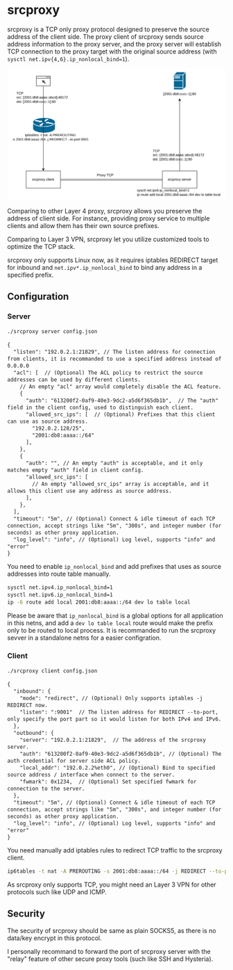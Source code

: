 srcproxy
=================

srcproxy is a TCP only proxy protocol designed to preserve the source address
of the client side. The proxy client of srcproxy sends source address
information to the proxy server, and the proxy server will establish TCP
connection to the proxy target with the original source address
(with `sysctl net.ipv{4,6}.ip_nonlocal_bind=1`). 

![](./docs/srcproxy.drawio.png)

Comparing to other Layer 4 proxy, srcproxy allows you preserve the address of
client side. For instance, providing proxy service to multiple clients and
allow them has their own source prefixes.

Comparing to Layer 3 VPN, srcproxy let you utilize customized tools to optimize
the TCP stack.

srcproxy only supports Linux now, as it requires iptables REDIRECT target for
inbound and `net.ipv*.ip_nonlocal_bind` to bind any address in a specified
prefix.


## Configuration

### Server

```bash
./srcproxy server config.json
```

```json5
{
  "listen": "192.0.2.1:21829", // The listen address for connection from clients, it is recommanded to use a specified address instead of 0.0.0.0
  "acl": [  // (Optional) The ACL policy to restrict the source addresses can be used by different clients.
    // An empty "acl" array would completely disable the ACL feature.
    {
      "auth": "613200f2-0af9-40e3-9dc2-a5d6f365db1b",  // The "auth" field in the client config, used to distinguish each client.
      "allowed_src_ips": [  // (Optional) Prefixes that this client can use as source address.
        "192.0.2.128/25",
        "2001:db8:aaaa::/64"
      ],
    },
    {
      "auth": "", // An empty "auth" is acceptable, and it only matches empty "auth" field in client config.
      "allowed_src_ips": [
        // An empty "allowed_src_ips" array is acceptable, and it allows this client use any address as source address.
      ],
    },
  ],
  "timeout": "5m", // (Optional) Connect & idle timeout of each TCP connection, accept strings like "5m", "300s", and integer number (for seconds) as other proxy application.
  "log_level": "info", // (Optional) Log level, supports "info" and "error"
}
```

You need to enable `ip_nonlocal_bind` and add prefixes that uses as source
addresses into route table manually.

```bash
sysctl net.ipv4.ip_nonlocal_bind=1
sysctl net.ipv6.ip_nonlocal_bind=1
ip -6 route add local 2001:db8:aaaa::/64 dev lo table local
```

Please be aware that `ip_nonlocal_bind` is a global options for all application
in this netns, and add a `dev lo table local` route would make the prefix only
to be routed to local process. It is recommanded to run the srcproxy sevver in
a standalone netns for a easier configration.


### Client

```bash
./srcproxy client config.json
```

```json5
{
  "inbound": {
    "mode": "redirect", // (Optional) Only supports iptables -j REDIRECT now.
    "listen": ":9001"  // The listen address for REDIRECT --to-port, only specify the port part so it would listen for both IPv4 and IPv6.
  },
  "outbound": {
    "server": "192.0.2.1:21829",  // The address of the srcproxy server.
    "auth": "613200f2-0af9-40e3-9dc2-a5d6f365db1b", // (Optional) The auth credential for server side ACL policy.
    "local_addr": "192.0.2.2%eth0", // (Optional) Bind to specified source address / interface when connect to the server.
    "fwmark": 0x1234,  // (Optional) Set specified fwmark for connection to the server.
  },
  "timeout": "5m", // (Optional) Connect & idle timeout of each TCP connection, accept strings like "5m", "300s", and integer number (for seconds) as other proxy application.
  "log_level": "info", // (Optional) Log level, supports "info" and "error"
}
```

You need manually add iptables rules to redirect TCP traffic to the srcproxy client.

```bash
ip6tables -t nat -A PREROUTING -s 2001:db8:aaaa::/64 -j REDIRECT --to-port 9001
```

As srcproxy only supports TCP, you might need an Layer 3 VPN for other
protocols such like UDP and ICMP.


## Security

The security of srcproxy should be same as plain SOCKS5, as there is no
data/key encrypt in this protocol.

I personally recommand to forward the port of srcproxy server with the "relay"
feature of other secure proxy tools (such like SSH and Hysteria).

